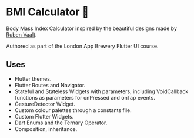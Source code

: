 # BMI Calculator 💪

Body Mass Index Calculator inspired by the beautiful designs made by [Ruben Vaalt](https://dribbble.com/shots/4585382-Simple-BMI-Calculator). 

Authored as part of the London App Brewery Flutter UI course.

## Uses

- Flutter themes.
- Flutter Routes and Navigator.
- Stateful and Stateless Widgets with parameters, including VoidCallback functions as parameters for onPressed and onTap events. 
- GestureDetector Widget.
- Custom colour palettes through a constants file. 
- Custom Flutter Widgets.
- Dart Enums and the Ternary Operator.
- Composition, inheritance.

